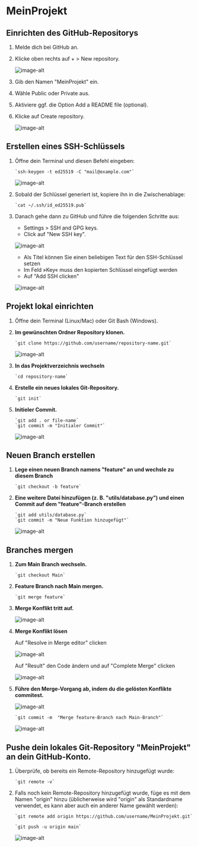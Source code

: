 # MeinProjekt


## Einrichten des GitHub-Repositorys 

1. Melde dich bei GitHub an.
2. Klicke oben rechts auf + > New repository.

    ![image-alt](https://github.com/Carlitos-pixel/MeinProjekt/blob/main/screenshots/createNewRepository.jpg?raw=true)

4. Gib den Namen "MeinProjekt" ein.  
5. Wähle Public oder Private aus.
6. Aktiviere ggf. die Option Add a README file (optional).
7. Klicke auf Create repository.

   ![image-alt](https://github.com/Carlitos-pixel/MeinProjekt/blob/main/screenshots/neuesRepository.jpg?raw=true)



## Erstellen eines SSH-Schlüssels

1. Öffne dein Terminal und diesen Befehl eingeben:
   ```
   `ssh-keygen -t ed25519 -C "mail@example.com"`
   ```

   ![image-alt](https://github.com/Carlitos-pixel/MeinProjekt/blob/main/screenshots/generateSSH.jpg?raw=true)

2. Sobald der Schlüssel generiert ist, kopiere ihn in die Zwischenablage:
    ```
    `cat ~/.ssh/id_ed25519.pub`
    ```

3. Danach gehe dann zu GitHub und führe die folgenden Schritte aus:
   * Settings > SSH and GPG keys.
   * Click auf "New SSH key".

    ![image-alt](https://github.com/Carlitos-pixel/MeinProjekt/blob/main/screenshots/genetatedKeyImGitHub.jpg?raw=true)

   * Als Titel können Sie einen beliebigen Text für den SSH-Schlüssel setzen
   * Im Feld »Key« muss den kopierten Schlüssel eingefügt werden
   * Auf "Add SSH clicken"

   ![image-alt](https://github.com/Carlitos-pixel/MeinProjekt/blob/main/screenshots/addNewKey.jpg?raw=true)  
     


## Projekt lokal einrichten

1. Öffne dein Terminal (Linux/Mac) oder Git Bash (Windows).

2. **Im gewünschten Ordner Repository klonen.**
   ```
   `git clone https://github.com/username/repository-name.git`
   ```
    
    ![image-alt](https://github.com/Carlitos-pixel/MeinProjekt/blob/main/screenshots/projektClonen.jpg?raw=true)

3. **In das Projektverzeichnis wechseln**
    ```
    `cd repository-name`
    ```
    
4. **Erstelle ein neues lokales Git-Repository.**
   ```
   `git init`
   ```

5. **Initieler Commit.**
   ```
   `git add . or file-name`
   `git commit -m "Initialer Commit"`
   ```
   
    ![image-alt](https://github.com/Carlitos-pixel/MeinProjekt/blob/main/screenshots/FirstCommit.jpg?raw=true)
 
 ## Neuen Branch erstellen    
 1. **Lege einen neuen Branch namens "feature" an und wechsle zu diesem Branch**
    ```
    `git checkout -b feature`
    ```

 3. **Eine weitere Datei hinzufügen (z. B. "utils/database.py") und einen Commit auf dem "feature"-Branch erstellen**
    ```
    `git add utils/database.py`
    `git commit -m "Neue Funktion hinzugefügt"`
    ```
    
    ![image-alt](https://github.com/Carlitos-pixel/MeinProjekt/blob/main/screenshots/Commit%20im%20Branch%20Feature.jpg?raw=true)



## Branches mergen
 1. **Zum Main Branch wechseln.**

    ```
    `git checkout Main`
    ```

 2. **Feature Branch nach Main mergen.**

    ```
    `git merge feature`
    ```

 3. **Merge Konflikt tritt auf.**
 
    ![image-alt](https://github.com/Carlitos-pixel/MeinProjekt/blob/main/screenshots/MergeKonflikt1.jpg?raw=true)
 
 4. **Merge Konflikt lösen**
    
    Auf "Resolve in  Merge editor" clicken
    
    ![image-alt](https://github.com/Carlitos-pixel/MeinProjekt/blob/main/screenshots/Konflikt-advice.jpg?raw=true)
    
    Auf "Result" den Code ändern und auf "Complete Merge" clicken
    
    ![image-alt](https://github.com/Carlitos-pixel/MeinProjekt/blob/main/screenshots/MergeKonfliktL%C3%B6sung.jpg?raw=true)

 5. **Führe den Merge-Vorgang ab, indem du die gelösten Konflikte commitest.**
    
    ![image-alt](https://github.com/Carlitos-pixel/MeinProjekt/blob/main/screenshots/Konflikt-gel%C3%B6st.jpg?raw=true)
    ```
    `git commit -m  "Merge feature-Branch nach Main-Branch"`
    ```
 
    ![image-alt](https://github.com/Carlitos-pixel/MeinProjekt/blob/main/screenshots/Fertig.jpg?raw=true)  


    
## Pushe dein lokales Git-Repository "MeinProjekt" an dein GitHub-Konto.
  1. Überprüfe, ob bereits ein Remote-Repository hinzugefügt wurde:  

     ```
     `git remote -v`
     ```    
     
  2. Falls noch kein Remote-Repository hinzugefügt wurde, füge es mit dem Namen "origin" hinzu (üblicherweise wird "origin" als Standardname verwendet, es kann aber auch ein anderer
     Name gewählt werden):
     
     ```
     `git remote add origin https://github.com/username/MeinProjekt.git`
     ```
     
     ```
     `git push -u origin main`
     ```
     ![image-alt](https://github.com/Carlitos-pixel/MeinProjekt/blob/main/screenshots/projektPush.jpg?raw=true)



